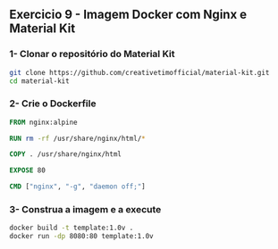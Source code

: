 
## Exercicio 9 - Imagem Docker com Nginx e Material Kit

### 1- Clonar o repositório do Material Kit

```bash
git clone https://github.com/creativetimofficial/material-kit.git
cd material-kit
```

### 2- Crie o Dockerfile

```dockerfile
FROM nginx:alpine

RUN rm -rf /usr/share/nginx/html/*

COPY . /usr/share/nginx/html

EXPOSE 80

CMD ["nginx", "-g", "daemon off;"]
```

### 3- Construa a imagem e a execute

```bash
docker build -t template:1.0v .
docker run -dp 8080:80 template:1.0v
```
